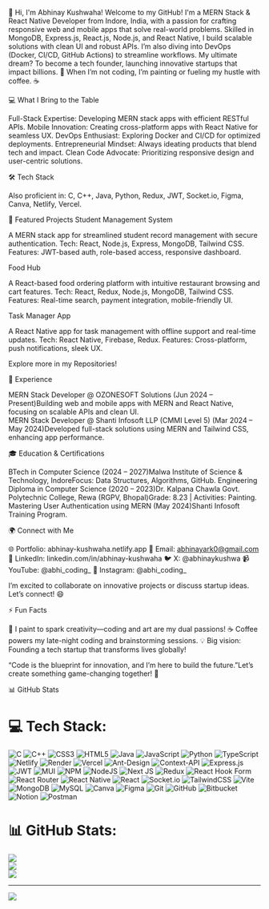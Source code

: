 👋 Hi, I'm Abhinay Kushwaha!
Welcome to my GitHub! I'm a MERN Stack & React Native Developer from Indore, India, with a passion for crafting responsive web and mobile apps that solve real-world problems. Skilled in MongoDB, Express.js, React.js, Node.js, and React Native, I build scalable solutions with clean UI and robust APIs. 
I’m also diving into DevOps (Docker, CI/CD, GitHub Actions) to streamline workflows. My ultimate dream? To become a tech founder, launching innovative startups that impact billions. 🚀 When I’m not coding, I’m painting or fueling my hustle with coffee. ☕

💻 What I Bring to the Table

Full-Stack Expertise: Developing MERN stack apps with efficient RESTful APIs.
Mobile Innovation: Creating cross-platform apps with React Native for seamless UX.
DevOps Enthusiast: Exploring Docker and CI/CD for optimized deployments.
Entrepreneurial Mindset: Always ideating products that blend tech and impact.
Clean Code Advocate: Prioritizing responsive design and user-centric solutions.


🛠️ Tech Stack

Also proficient in: C, C++, Java, Python, Redux, JWT, Socket.io, Figma, Canva, Netlify, Vercel.

🌟 Featured Projects
Student Management System

A MERN stack app for streamlined student record management with secure authentication.
Tech: React, Node.js, Express, MongoDB, Tailwind CSS.
Features: JWT-based auth, role-based access, responsive dashboard.

Food Hub

A React-based food ordering platform with intuitive restaurant browsing and cart features.
Tech: React, Redux, Node.js, MongoDB, Tailwind CSS.
Features: Real-time search, payment integration, mobile-friendly UI.

Task Manager App

A React Native app for task management with offline support and real-time updates.
Tech: React Native, Firebase, Redux.
Features: Cross-platform, push notifications, sleek UX.

Explore more in my Repositories!

🏢 Experience

MERN Stack Developer @ OZONESOFT Solutions (Jun 2024 – Present)Building web and mobile apps with MERN and React Native, focusing on scalable APIs and clean UI.  
MERN Stack Developer @ Shanti Infosoft LLP (CMMI Level 5) (Mar 2024 – May 2024)Developed full-stack solutions using MERN and Tailwind CSS, enhancing app performance.


🎓 Education & Certifications

BTech in Computer Science (2024 – 2027)Malwa Institute of Science & Technology, IndoreFocus: Data Structures, Algorithms, GitHub.
Engineering Diploma in Computer Science (2020 – 2023)Dr. Kalpana Chawla Govt. Polytechnic College, Rewa (RGPV, Bhopal)Grade: 8.23 | Activities: Painting.
Mastering User Authentication using MERN (May 2024)Shanti Infosoft Training Program.


🌍 Connect with Me

🌐 Portfolio: abhinay-kushwaha.netlify.app
📧 Email: abhinayark0@gmail.com
💼 LinkedIn: linkedin.com/in/abhinay-kushwaha
🐦 X: @abhinaykushwa
📹 YouTube: @abhi_coding_
📸 Instagram: @abhi_coding_

I’m excited to collaborate on innovative projects or discuss startup ideas. Let’s connect! 😄

⚡ Fun Facts

🎨 I paint to spark creativity—coding and art are my dual passions!
☕ Coffee powers my late-night coding and brainstorming sessions.
💡 Big vision: Founding a tech startup that transforms lives globally!

“Code is the blueprint for innovation, and I’m here to build the future.”Let’s create something game-changing together! 🚀

📊 GitHub Stats




 


 


# 💻 Tech Stack:
![C](https://img.shields.io/badge/c-%2300599C.svg?style=for-the-badge&logo=c&logoColor=white) ![C++](https://img.shields.io/badge/c++-%2300599C.svg?style=for-the-badge&logo=c%2B%2B&logoColor=white) ![CSS3](https://img.shields.io/badge/css3-%231572B6.svg?style=for-the-badge&logo=css3&logoColor=white) ![HTML5](https://img.shields.io/badge/html5-%23E34F26.svg?style=for-the-badge&logo=html5&logoColor=white) ![Java](https://img.shields.io/badge/java-%23ED8B00.svg?style=for-the-badge&logo=openjdk&logoColor=white) ![JavaScript](https://img.shields.io/badge/javascript-%23323330.svg?style=for-the-badge&logo=javascript&logoColor=%23F7DF1E) ![Python](https://img.shields.io/badge/python-3670A0?style=for-the-badge&logo=python&logoColor=ffdd54) ![TypeScript](https://img.shields.io/badge/typescript-%23007ACC.svg?style=for-the-badge&logo=typescript&logoColor=white) ![Netlify](https://img.shields.io/badge/netlify-%23000000.svg?style=for-the-badge&logo=netlify&logoColor=#00C7B7) ![Render](https://img.shields.io/badge/Render-%46E3B7.svg?style=for-the-badge&logo=render&logoColor=white) ![Vercel](https://img.shields.io/badge/vercel-%23000000.svg?style=for-the-badge&logo=vercel&logoColor=white) ![Ant-Design](https://img.shields.io/badge/-AntDesign-%230170FE?style=for-the-badge&logo=ant-design&logoColor=white) ![Context-API](https://img.shields.io/badge/Context--Api-000000?style=for-the-badge&logo=react) ![Express.js](https://img.shields.io/badge/express.js-%23404d59.svg?style=for-the-badge&logo=express&logoColor=%2361DAFB) ![JWT](https://img.shields.io/badge/JWT-black?style=for-the-badge&logo=JSON%20web%20tokens) ![MUI](https://img.shields.io/badge/MUI-%230081CB.svg?style=for-the-badge&logo=mui&logoColor=white) ![NPM](https://img.shields.io/badge/NPM-%23CB3837.svg?style=for-the-badge&logo=npm&logoColor=white) ![NodeJS](https://img.shields.io/badge/node.js-6DA55F?style=for-the-badge&logo=node.js&logoColor=white) ![Next JS](https://img.shields.io/badge/Next-black?style=for-the-badge&logo=next.js&logoColor=white) ![Redux](https://img.shields.io/badge/redux-%23593d88.svg?style=for-the-badge&logo=redux&logoColor=white) ![React Hook Form](https://img.shields.io/badge/React%20Hook%20Form-%23EC5990.svg?style=for-the-badge&logo=reacthookform&logoColor=white) ![React Router](https://img.shields.io/badge/React_Router-CA4245?style=for-the-badge&logo=react-router&logoColor=white) ![React Native](https://img.shields.io/badge/react_native-%2320232a.svg?style=for-the-badge&logo=react&logoColor=%2361DAFB) ![React](https://img.shields.io/badge/react-%2320232a.svg?style=for-the-badge&logo=react&logoColor=%2361DAFB) ![Socket.io](https://img.shields.io/badge/Socket.io-black?style=for-the-badge&logo=socket.io&badgeColor=010101) ![TailwindCSS](https://img.shields.io/badge/tailwindcss-%2338B2AC.svg?style=for-the-badge&logo=tailwind-css&logoColor=white) ![Vite](https://img.shields.io/badge/vite-%23646CFF.svg?style=for-the-badge&logo=vite&logoColor=white) ![MongoDB](https://img.shields.io/badge/MongoDB-%234ea94b.svg?style=for-the-badge&logo=mongodb&logoColor=white) ![MySQL](https://img.shields.io/badge/mysql-4479A1.svg?style=for-the-badge&logo=mysql&logoColor=white) ![Canva](https://img.shields.io/badge/Canva-%2300C4CC.svg?style=for-the-badge&logo=Canva&logoColor=white) ![Figma](https://img.shields.io/badge/figma-%23F24E1E.svg?style=for-the-badge&logo=figma&logoColor=white) ![Git](https://img.shields.io/badge/git-%23F05033.svg?style=for-the-badge&logo=git&logoColor=white) ![GitHub](https://img.shields.io/badge/github-%23121011.svg?style=for-the-badge&logo=github&logoColor=white) ![Bitbucket](https://img.shields.io/badge/bitbucket-%230047B3.svg?style=for-the-badge&logo=bitbucket&logoColor=white) ![Notion](https://img.shields.io/badge/Notion-%23000000.svg?style=for-the-badge&logo=notion&logoColor=white) ![Postman](https://img.shields.io/badge/Postman-FF6C37?style=for-the-badge&logo=postman&logoColor=white)
# 📊 GitHub Stats:
![](https://github-readme-stats.vercel.app/api?username=abhinay-kushwaha&theme=dark&hide_border=false&include_all_commits=false&count_private=false)<br/>
![](https://github-readme-streak-stats.herokuapp.com/?user=abhinay-kushwaha&theme=dark&hide_border=false)<br/>
![](https://github-readme-stats.vercel.app/api/top-langs/?username=abhinay-kushwaha&theme=dark&hide_border=false&include_all_commits=false&count_private=false&layout=compact)

---
[![](https://visitcount.itsvg.in/api?id=abhinay-kushwaha&icon=0&color=0)](https://visitcount.itsvg.in)


